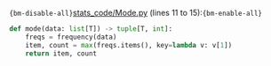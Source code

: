 `{bm-disable-all}`[stats_code/Mode.py](stats_code/Mode.py) (lines 11 to 15):`{bm-enable-all}`

```python
def mode(data: list[T]) -> tuple[T, int]:
    freqs = frequency(data)
    item, count = max(freqs.items(), key=lambda v: v[1])
    return item, count
```